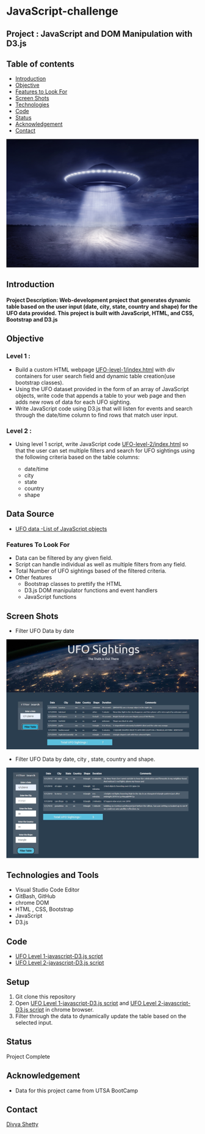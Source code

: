 # JavaScript-challenge


## Project : JavaScript and DOM Manipulation with D3.js

## Table of contents
* [Introduction  ](#introduction )
* [Objective](#objective)
* [Features to Look For](#objective)
* [Screen Shots](#screen-shots)
* [Technologies](#technologies)
* [Code](#code)
* [Status](#status)
* [Acknowledgement ](#acknowledgement )
* [Contact](#contact)

![UFO](./Images/UFO.jpg)

## Introduction  
#### Project Description: Web-development project that generates __dynamic table__ based on the user input (date, city, state, country and shape) for the UFO data provided. This project is built with JavaScript, HTML, and CSS, Bootstrap and D3.js 

## Objective

### Level 1 : 
* Build a custom HTML webpage [UFO-level-1/index.html](/UFO-level-1/index.html) with div containers for user search field and dynamic table creation(use bootstrap classes).
* Using the UFO dataset provided in the form of an array of JavaScript objects, write code that appends a table to your web page and then adds new rows of data for each UFO sighting.
* Write JavaScript code using D3.js that will listen for events and search through the date/time column to find rows that match user input.

### Level 2 : 
* Using level 1 script,  write JavaScript code [UFO-level-2/index.html](/UFO-level-2/index.html) so that the user can set multiple filters and search for UFO sightings using the following criteria based on the table columns:

	* date/time
	* city
	* state
	* country
	* shape

## Data Source
	
- [UFO data -List of JavaScript objects](/UFO-level-1/static/js/data.js )



### Features To Look For 
* Data can be filtered by any given field. 
* Script can handle individual as well as multiple filters from any field.
* Total Number of UFO sightings based of the filtered criteria.
* Other features 
	* Bootstrap classes to prettify the HTML 
	* D3.js DOM manipulator functions and event handlers
	* JavaScript functions
	



## Screen Shots

* Filter UFO Data by date 

![Leve1 UFO filter by Date](./Images/level1.jpg)

* Filter UFO Data by date, city , state, country and shape.

![Leve2 UFO filter by multiple field](./Images/level2.jpg)

## Technologies and Tools
* Visual Studio Code Editor
* GitBash, GitHub
* chrome DOM
* HTML , CSS, Bootstrap
* JavaScript
* D3.js
	
	

## Code 
- [UFO Level 1-javascript-D3.js script](/UFO-level-1/index.html)
- [UFO Level 2-javascript-D3.js script](/UFO-level-2/index.html)


## Setup
1. Git clone this repository
2. Open [UFO Level 1-javascript-D3.js script](/UFO-level-1/index.html) and  [UFO Level 2-javascript-D3.js script](/UFO-level-2/index.html) in chrome browser.
3. Filter through the data to dynamically update the table based on the selected input.


## Status
Project Complete

## Acknowledgement 
- Data for this project came from UTSA BootCamp


## Contact
[Divya Shetty](https://github.com/divya-gh)

 

























